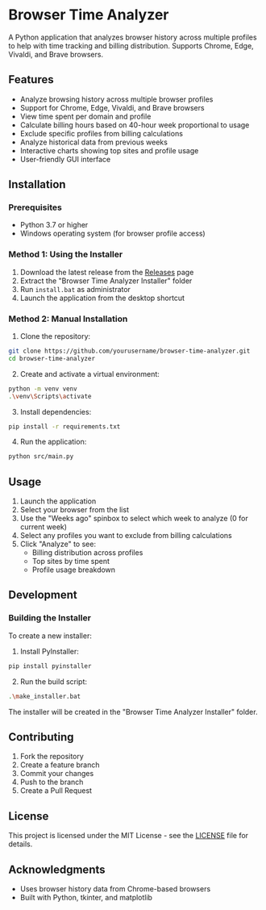 # Browser Time Analyzer

A Python application that analyzes browser history across multiple profiles to help with time tracking and billing distribution. Supports Chrome, Edge, Vivaldi, and Brave browsers.

## Features

- Analyze browsing history across multiple browser profiles
- Support for Chrome, Edge, Vivaldi, and Brave browsers
- View time spent per domain and profile
- Calculate billing hours based on 40-hour week proportional to usage
- Exclude specific profiles from billing calculations
- Analyze historical data from previous weeks
- Interactive charts showing top sites and profile usage
- User-friendly GUI interface

## Installation

### Prerequisites

- Python 3.7 or higher
- Windows operating system (for browser profile access)

### Method 1: Using the Installer

1. Download the latest release from the [Releases](https://github.com/yourusername/browser-time-analyzer/releases) page
2. Extract the "Browser Time Analyzer Installer" folder
3. Run `install.bat` as administrator
4. Launch the application from the desktop shortcut

### Method 2: Manual Installation

1. Clone the repository:
```bash
git clone https://github.com/yourusername/browser-time-analyzer.git
cd browser-time-analyzer
```

2. Create and activate a virtual environment:
```bash
python -m venv venv
.\venv\Scripts\activate
```

3. Install dependencies:
```bash
pip install -r requirements.txt
```

4. Run the application:
```bash
python src/main.py
```

## Usage

1. Launch the application
2. Select your browser from the list
3. Use the "Weeks ago" spinbox to select which week to analyze (0 for current week)
4. Select any profiles you want to exclude from billing calculations
5. Click "Analyze" to see:
   - Billing distribution across profiles
   - Top sites by time spent
   - Profile usage breakdown

## Development

### Building the Installer

To create a new installer:

1. Install PyInstaller:
```bash
pip install pyinstaller
```

2. Run the build script:
```bash
.\make_installer.bat
```

The installer will be created in the "Browser Time Analyzer Installer" folder.

## Contributing

1. Fork the repository
2. Create a feature branch
3. Commit your changes
4. Push to the branch
5. Create a Pull Request

## License

This project is licensed under the MIT License - see the [LICENSE](LICENSE) file for details.

## Acknowledgments

- Uses browser history data from Chrome-based browsers
- Built with Python, tkinter, and matplotlib 